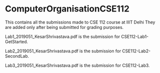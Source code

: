 # ComputerOrganisationCSE112
This contains all the submissions made to CSE 112 course at IIIT Delhi
They are added only after being submitted for grading purposes.

Lab1_2019051_KesarShrivastava.pdf is the submission for CSE112-Lab1-GetStarted.

Lab2_2019051_KesarShrivastava.pdf is the submission for CSE112-Lab2-SecondLab.

Lab3_2019051_KesarShrivastava.pdf is the submission for CSE112-Lab3.
